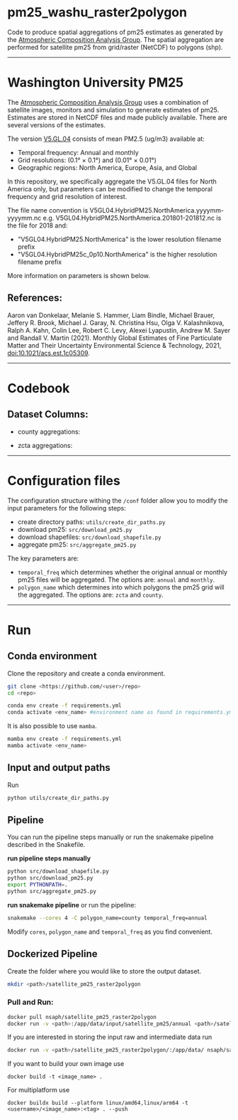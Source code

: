 # pm25_washu_raster2polygon

Code to produce spatial aggregations of pm25 estimates as generated by the [Atmospheric Composition Analysis Group](https://sites.wustl.edu/acag/datasets/surface-pm2-5/). The spatial aggregation are performed for satellite pm25 from grid/raster (NetCDF) to polygons (shp).

---

# Washington University PM25

The [Atmospheric Composition Analysis Group](https://sites.wustl.edu/acag/datasets/surface-pm2-5/) uses a combination of satellite images, monitors and simulation to generate estimates of pm25. Estimates are stored in NetCDF files and made publicly available. There are several versions of the estimates.

The version [V5.GL.04](https://sites.wustl.edu/acag/datasets/surface-pm2-5/#V5.GL.04) consists of mean PM2.5 (ug/m3) available at:

*  Temporal frequency: Annual and monthly  
*  Grid resolutions: (0.1° × 0.1°) and (0.01° × 0.01°)  
*  Geographic regions: North America, Europe, Asia, and Global

In this repository, we specifically aggregate the V5.GL.04 files for North America only, but parameters can be modified to change the temporal frequency and grid resolution of interest. 

The file name convention is V5GL04.HybridPM25.NorthAmerica.yyyymm-yyyymm.nc e.g. V5GL04.HybridPM25.NorthAmerica.201801-201812.nc is the file for 2018 and:
* "V5GL04.HybridPM25.NorthAmerica" is the lower resolution filename prefix
* "V5GL04.HybridPM25c_0p10.NorthAmerica" is the higher resolution filename prefix

More information on parameters is shown below.

## References:
Aaron van Donkelaar, Melanie S. Hammer, Liam Bindle, Michael Brauer, Jeffery R. Brook, Michael J. Garay, N. Christina Hsu, Olga V. Kalashnikova, Ralph A. Kahn, Colin Lee, Robert C. Levy, Alexei Lyapustin, Andrew M. Sayer and Randall V. Martin (2021). Monthly Global Estimates of Fine Particulate Matter and Their Uncertainty Environmental Science & Technology, 2021, [doi:10.1021/acs.est.1c05309](https://pubs.acs.org/doi/10.1021/acs.est.1c05309).

---

# Codebook

## Dataset Columns:

* county aggregations:

* zcta aggregations:

---

# Configuration files

The configuration structure withing the `/conf` folder allow you to modify the input parameters for the following steps:

* create directory paths: `utils/create_dir_paths.py`
* download pm25: `src/download_pm25.py`
* download shapefiles: `src/download_shapefile.py`
* aggregate pm25: `src/aggregate_pm25.py`

The key parameters are:
* `temporal_freq` which determines whether the original annual or monthly pm25 files will be aggregated. The options are: `annual` and `monthly`.
* `polygon_name` which determines into which polygons the pm25 grid will the aggregated. The options are: `zcta` and `county`.

---

# Run

## Conda environment

Clone the repository and create a conda environment.

```bash
git clone <https://github.com/<user>/repo>
cd <repo>

conda env create -f requirements.yml
conda activate <env_name> #environment name as found in requirements.yml
```

It is also possible to use `mamba`.

```bash
mamba env create -f requirements.yml
mamba activate <env_name>
```

## Input and output paths

Run

```bash
python utils/create_dir_paths.py 
```

## Pipeline

You can run the pipeline steps manually or run the snakemake pipeline described in the Snakefile.

**run pipeline steps manually**

```bash
python src/download_shapefile.py
python src/download_pm25.py
export PYTHONPATH=.
python src/aggregate_pm25.py
```

**run snakemake pipeline**
or run the pipeline:

```bash
snakemake --cores 4 -C polygon_name=county temporal_freq=annual 
```

Modify `cores`, `polygon_name` and `temporal_freq` as you find convenient.

## Dockerized Pipeline

Create the folder where you would like to store the output dataset.

```bash 
mkdir <path>/satellite_pm25_raster2polygon
```

### Pull and Run:

```bash
docker pull nsaph/satellite_pm25_raster2polygon
docker run -v <path>:/app/data/input/satellite_pm25/annual <path>/satellite_pm25_raster2polygon/:/app/data/output/satellite_pm25_raster2polygon nsaph/satellite_pm25_raster2polygon
```  

If you are interested in storing the input raw and intermediate data run

```bash
docker run -v <path>/satellite_pm25_raster2polygon/:/app/data/ nsaph/satellite_pm25_raster2polygon
```

If you want to build your own image use
```
docker build -t <image_name> .
```

For multiplatform use
```
docker buildx build --platform linux/amd64,linux/arm64 -t <username>/<image_name>:<tag> . --push
```
